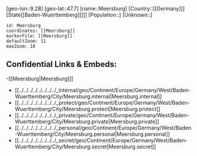 ﻿---
location: [47.7,9.28]
mapzoom: [7,12] 
mapmarker: city 
type: City
tags:
- geo/City


SpocWebEntityId: 32374
isDeleted: false
confidential: public

---
[geo-lon::9.28]
[geo-lat::47.7]
[name::Meersburg]
[Country::[[Germany]]]
[State[[Baden-Wuerttemberg]]]]]
[Population::]
[Unknown::]


```leaflet
id: Meersburg
coordinates: [[Meersburg]]
markerFile: [[Meersburg]]
defaultZoom: 11 
maxZoom: 18
```


## Confidential Links & Embeds: 
-[[Meersburg|Meersburg]]] 
- [[../../../../../../../../_internal/geo/Continent/Europe/Germany/West/Baden-Wuerttemberg/City/Meersburg.internal|Meersburg.internal]] 
- [[../../../../../../../../_protect/geo/Continent/Europe/Germany/West/Baden-Wuerttemberg/City/Meersburg.protect|Meersburg.protect]] 
- [[../../../../../../../../_private/geo/Continent/Europe/Germany/West/Baden-Wuerttemberg/City/Meersburg.private|Meersburg.private]] 
- [[../../../../../../../../_personal/geo/Continent/Europe/Germany/West/Baden-Wuerttemberg/City/Meersburg.personal|Meersburg.personal]] 
- [[../../../../../../../../_secret/geo/Continent/Europe/Germany/West/Baden-Wuerttemberg/City/Meersburg.secret|Meersburg.secret]] 
